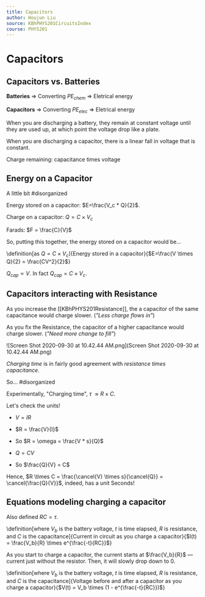```yaml
---
title: Capacitors
author: Houjun Liu
source: KBhPHYS201CircuitsIndex
course: PHYS201
---
```


# Capacitors
## Capacitors vs. Batteries
**Batteries** => Converting $PE_{chem}$ => Eletrical energy

**Capacitors** => Converting $PE_{elec}$ => Eletrical energy

When you are discharging a battery, they remain at constant voltage until they are used up, at which point the voltage drop like a plate.
 
When you are discharging a capacitor, there is a linear fall in voltage that is constant.

Charge remaining: capacitance times voltage

## Energy on a Capacitor

A little bit #disorganized 

Energy stored on a capacitor: $E=\frac{V_c * Q}{2}$.

Charge on a capacitor: $Q = C \times V_c$

Farads: $F = \frac{C}{V}$

So, putting this together, the energy stored on a capacitor would be...

\definition[as $Q=C \times V_c$]{Energy stored in a capacitor}{$E=\frac{V \times Q}{2} = \frac{CV^2}{2}$}

$Q_{cap} \propto V$. In fact $Q_{cap} =  C \times V_c$.

## Capacitors interacting with Resistance
As you increase the [[KBhPHYS201Resistance]], the a capacitor of the same capacitance would charge slower. (_"Less charge flows in"_)

As you fix the Resistance, the capacitor of a higher capacitance would charge slower. (_"Need more change to fill"_)

![Screen Shot 2020-09-30 at 10.42.44 AM.png](Screen Shot 2020-09-30 at 10.42.44 AM.png)

_Charging time_ is in fairly good agreement with _resistance times capacitance_.

So... #disorganized 

Experimentally, "Charging time", $\tau$ $\approx R \times C$.

Let's check the units!

* $V = IR$
* $R = \frac{V}{I}$
* So $R = \omega = \frac{V * s}{Q}$

* $Q = CV$
* So $\frac{Q}{V} = C$

Hence, $R \times C = \frac{\cancel{V} \times s}{\cancel{Q}} = \cancel{\frac{Q}{V}}$, indeed, has a unit Seconds!

## Equations modeling charging a capacitor 

Also defined $RC = \tau$.

\definition[where $V_b$ is the battery voltage, $t$ is time elapsed, $R$ is resistance, and $C$ is the capacitance]{Current in circuit as you charge a capacitor}{$I(t) = \frac{V_b}{R} \times e^{\frac{-t}{RC}}$}

As you start to charge a capacitor, the current starts at $\frac{V_b}{R}$ — current just without the resistor. Then, it will slowly drop down to 0.

\definition[where $V_b$ is the battery voltage, $t$ is time elapsed, $R$ is resistance, and $C$ is the capacitance]{Voltage before and after a capacitor as you charge a capacitor}{$V(t) = V_b \times (1 - e^{\frac{-t}{RC}})$} 

